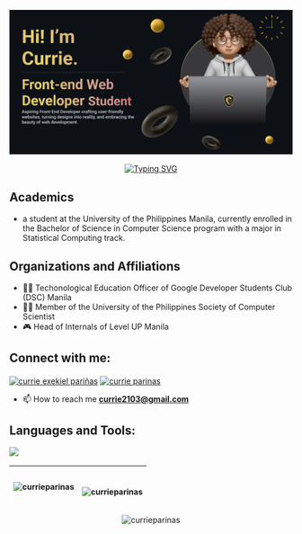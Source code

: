 ![CurrieBanner](CurrieBanner.png)

<p align="center">
<a href="https://git.io/typing-svg"><img src="https://readme-typing-svg.demolab.com?font=Fira+Code&pause=1000&random=false&width=435&lines=Aspiring+ReactJS+Web+Developer;UI%2FUX+Designer;Front-end+Engineer;Two+Years+of+Experience+in+ReactJS" alt="Typing SVG" /></a>

## Academics

- a student at the University of the Philippines Manila, currently enrolled in the Bachelor of Science in Computer Science program with a major in Statistical Computing track.

## Organizations and Affiliations

- 👩‍💻 Techonological Education Officer of Google Developer Students Club (DSC) Manila
- 👨‍🔬 Member of the University of the Philippines Society of Computer Scientist
- 🎮 Head of Internals of Level UP Manila



## Connect with me:
<p align="left">
<a href="https://www.linkedin.com/in/currie-exekiel-pari%C3%B1as-b7aa32213/" target="blank"><img align="center" src="https://raw.githubusercontent.com/rahuldkjain/github-profile-readme-generator/master/src/images/icons/Social/linked-in-alt.svg" alt="currie exekiel pariñas" height="30" width="40" /></a>
<a href="https://fb.com/currie.parinas" target="blank"><img align="center" src="https://raw.githubusercontent.com/rahuldkjain/github-profile-readme-generator/master/src/images/icons/Social/facebook.svg" alt="currie parinas" height="30" width="40" /></a>

- 📫 How to reach me **currie2103@gmail.com**
</p>

## Languages and Tools:
<p align="left"> <a href="https://github.com/thinkright20"><img src="https://skillicons.dev/icons?i=vscode,github,css,html,react,java,git,js,postgres,figma,react,sass,spring,unity,discord,eclipse,gitlab,py,visualstudio"> </a> </p>

| <p align="center" ><img align="center" src="https://github-readme-stats.vercel.app/api/top-langs?username=currieparinas&show_icons=true&locale=en&layout=compact&theme=nord&hide_border=true" alt="currieparinas" /></p> | <br /><p align="center"><img align="center" src="https://github-readme-stats.vercel.app/api?username=currieparinas&show_icons=true&locale=en&theme=nord&hide_border=true" alt="currieparinas" /></p> |
| ------------- | ------------- |
<p align="center"><img align="center" src="https://github-readme-streak-stats.herokuapp.com/?user=currieparinas&theme=nord&hide_border=true" alt="currieparinas" /></p>
